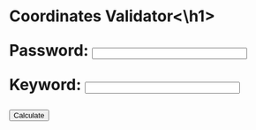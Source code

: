<h1>Coordinates Validator<\h1>

<form onsubmit="calculate(); return false">
  <p>
    <label for="password" style="width: 100px;">Password:</label>
    <input id="password" name="password" type="password" size="32">
  </p>
  <p>
    <label for="keyword" style="width: 100px;">Keyword:</label>
    <input id="keyword" name="keyword" type="text" size="32">
  </p>
  <input class="btn js-textareacopybtn" type="submit" name="btn" value="Calculate" />
</form>

<div id="out" style="margin-top: 10px; padding: 10px 5px; color: #444; line-height: 1.5;">
<script>
  var f = document.forms[0];

  function calculate() {

    var btn = f.btn;
    var out = document.querySelector('#out');

    var password = f.password.value;
    var keyword = f.keyword.value;

    btn.disabled = true;
    btn.value = 'Wait...';

    window.setTimeout(function() {
    try {
      var t1 = (new Date()).getTime();
      scrypt(password, keyword, {
      logN: 15,
      r: 8,
      p: 1,
      dkLen: 32,
      interruptStep: 0,
      encoding: "hex"
    },
    function(res) {
      var t2 = ((new Date()).getTime()-t1);
      out.innerHTML = 'Time: <b>'+t2+' ms</b><br>Master password input length: '+password.length+'<br><span style="color:cornflowerblue; font-weight:bold">Succesfully copied password to clipboard.</span> <textarea id="res">' + res + '</textarea>';
      btn.disabled = false;
      btn.value = 'Calculate';
      var copyTextarea = document.querySelector('#res');
      copyTextarea.select();
    }
  }
</script>


